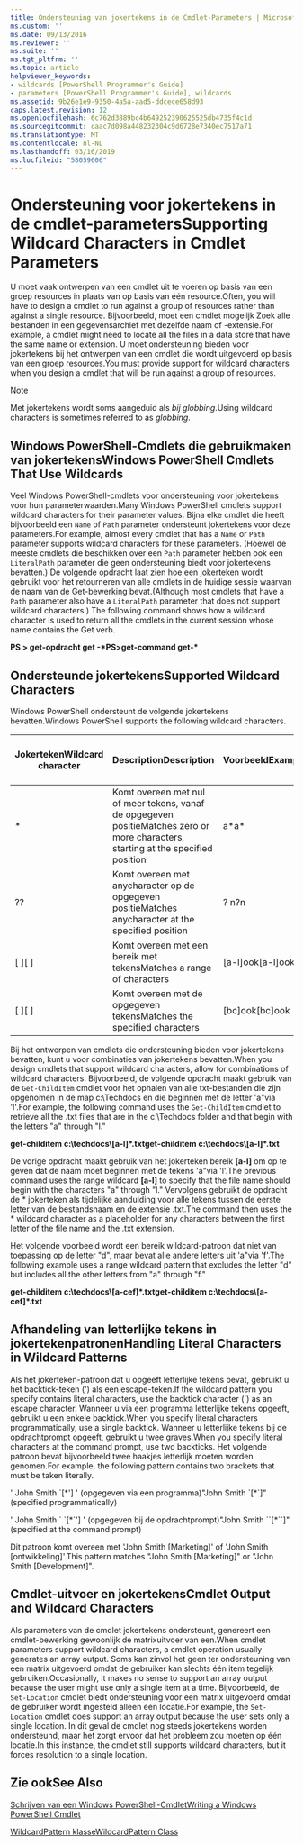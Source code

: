 ```yaml
---
title: Ondersteuning van jokertekens in de Cmdlet-Parameters | Microsoft Docs
ms.custom: ''
ms.date: 09/13/2016
ms.reviewer: ''
ms.suite: ''
ms.tgt_pltfrm: ''
ms.topic: article
helpviewer_keywords:
- wildcards [PowerShell Programmer's Guide]
- parameters [PowerShell Programmer's Guide], wildcards
ms.assetid: 9b26e1e9-9350-4a5a-aad5-ddcece658d93
caps.latest.revision: 12
ms.openlocfilehash: 6c762d3889bc4b649252390625525db4735f4c1d
ms.sourcegitcommit: caac7d098a448232304c9d6728e7340ec7517a71
ms.translationtype: MT
ms.contentlocale: nl-NL
ms.lasthandoff: 03/16/2019
ms.locfileid: "58059606"
---
```

# <a name="supporting-wildcard-characters-in-cmdlet-parameters"></a><span data-ttu-id="ba70f-102">Ondersteuning voor jokertekens in de cmdlet-parameters</span><span class="sxs-lookup"><span data-stu-id="ba70f-102">Supporting Wildcard Characters in Cmdlet Parameters</span></span>

<span data-ttu-id="ba70f-103">U moet vaak ontwerpen van een cmdlet uit te voeren op basis van een groep resources in plaats van op basis van één resource.</span><span class="sxs-lookup"><span data-stu-id="ba70f-103">Often, you will have to design a cmdlet to run against a group of resources rather than against a single resource.</span></span> <span data-ttu-id="ba70f-104">Bijvoorbeeld, moet een cmdlet mogelijk Zoek alle bestanden in een gegevensarchief met dezelfde naam of -extensie.</span><span class="sxs-lookup"><span data-stu-id="ba70f-104">For example, a cmdlet might need to locate all the files in a data store that have the same name or extension.</span></span> <span data-ttu-id="ba70f-105">U moet ondersteuning bieden voor jokertekens bij het ontwerpen van een cmdlet die wordt uitgevoerd op basis van een groep resources.</span><span class="sxs-lookup"><span data-stu-id="ba70f-105">You must provide support for wildcard characters when you design a cmdlet that will be run against a group of resources.</span></span>

> [!NOTE]
> <span data-ttu-id="ba70f-106">Met jokertekens wordt soms aangeduid als *bij globbing*.</span><span class="sxs-lookup"><span data-stu-id="ba70f-106">Using wildcard characters is sometimes referred to as *globbing*.</span></span>

## <a name="windows-powershell-cmdlets-that-use-wildcards"></a><span data-ttu-id="ba70f-107">Windows PowerShell-Cmdlets die gebruikmaken van jokertekens</span><span class="sxs-lookup"><span data-stu-id="ba70f-107">Windows PowerShell Cmdlets That Use Wildcards</span></span>

 <span data-ttu-id="ba70f-108">Veel Windows PowerShell-cmdlets voor ondersteuning voor jokertekens voor hun parameterwaarden.</span><span class="sxs-lookup"><span data-stu-id="ba70f-108">Many Windows PowerShell cmdlets support wildcard characters for their parameter values.</span></span> <span data-ttu-id="ba70f-109">Bijna elke cmdlet die heeft bijvoorbeeld een `Name` of `Path` parameter ondersteunt jokertekens voor deze parameters.</span><span class="sxs-lookup"><span data-stu-id="ba70f-109">For example, almost every cmdlet that has a `Name` or `Path` parameter supports wildcard characters for these parameters.</span></span> <span data-ttu-id="ba70f-110">(Hoewel de meeste cmdlets die beschikken over een `Path` parameter hebben ook een `LiteralPath` parameter die geen ondersteuning biedt voor jokertekens bevatten.) De volgende opdracht laat zien hoe een jokerteken wordt gebruikt voor het retourneren van alle cmdlets in de huidige sessie waarvan de naam van de Get-bewerking bevat.</span><span class="sxs-lookup"><span data-stu-id="ba70f-110">(Although most cmdlets that have a `Path` parameter also have a `LiteralPath` parameter that does not support wildcard characters.) The following command shows how a wildcard character is used to return all the cmdlets in the current session whose name contains the Get verb.</span></span>

 <span data-ttu-id="ba70f-111">**PS > get-opdracht get -\***</span><span class="sxs-lookup"><span data-stu-id="ba70f-111">**PS>get-command get-\***</span></span>

## <a name="supported-wildcard-characters"></a><span data-ttu-id="ba70f-112">Ondersteunde jokertekens</span><span class="sxs-lookup"><span data-stu-id="ba70f-112">Supported Wildcard Characters</span></span>

<span data-ttu-id="ba70f-113">Windows PowerShell ondersteunt de volgende jokertekens bevatten.</span><span class="sxs-lookup"><span data-stu-id="ba70f-113">Windows PowerShell supports the following wildcard characters.</span></span>

|<span data-ttu-id="ba70f-114">Jokerteken</span><span class="sxs-lookup"><span data-stu-id="ba70f-114">Wildcard character</span></span>|<span data-ttu-id="ba70f-115">Description</span><span class="sxs-lookup"><span data-stu-id="ba70f-115">Description</span></span>|<span data-ttu-id="ba70f-116">Voorbeeld</span><span class="sxs-lookup"><span data-stu-id="ba70f-116">Example</span></span>|<span data-ttu-id="ba70f-117">Overeenkomsten</span><span class="sxs-lookup"><span data-stu-id="ba70f-117">Matches</span></span>|<span data-ttu-id="ba70f-118">Komt niet overeen met</span><span class="sxs-lookup"><span data-stu-id="ba70f-118">Does not match</span></span>|
|------------------------|-----------------|-------------|-------------|--------------------|
|*|<span data-ttu-id="ba70f-119">Komt overeen met nul of meer tekens, vanaf de opgegeven positie</span><span class="sxs-lookup"><span data-stu-id="ba70f-119">Matches zero or more characters, starting at the specified position</span></span>|<span data-ttu-id="ba70f-120">a\*</span><span class="sxs-lookup"><span data-stu-id="ba70f-120">a\*</span></span>|<span data-ttu-id="ba70f-121">Een, ag, Apple</span><span class="sxs-lookup"><span data-stu-id="ba70f-121">A, ag, Apple</span></span>||
|<span data-ttu-id="ba70f-122">?</span><span class="sxs-lookup"><span data-stu-id="ba70f-122">?</span></span>|<span data-ttu-id="ba70f-123">Komt overeen met anycharacter op de opgegeven positie</span><span class="sxs-lookup"><span data-stu-id="ba70f-123">Matches anycharacter at the specified position</span></span>|<span data-ttu-id="ba70f-124">? n</span><span class="sxs-lookup"><span data-stu-id="ba70f-124">?n</span></span>|<span data-ttu-id="ba70f-125">Een in het geval is, op</span><span class="sxs-lookup"><span data-stu-id="ba70f-125">An, in, on</span></span>|<span data-ttu-id="ba70f-126">is uitgevoerd</span><span class="sxs-lookup"><span data-stu-id="ba70f-126">ran</span></span>|
|<span data-ttu-id="ba70f-127">[ ]</span><span class="sxs-lookup"><span data-stu-id="ba70f-127">[ ]</span></span>|<span data-ttu-id="ba70f-128">Komt overeen met een bereik met tekens</span><span class="sxs-lookup"><span data-stu-id="ba70f-128">Matches a range of characters</span></span>|<span data-ttu-id="ba70f-129">[a-l]ook</span><span class="sxs-lookup"><span data-stu-id="ba70f-129">[a-l]ook</span></span>|<span data-ttu-id="ba70f-130">het adresboek, Cookeilanden, zoekt u naar</span><span class="sxs-lookup"><span data-stu-id="ba70f-130">book, cook, look</span></span>|<span data-ttu-id="ba70f-131">duurde</span><span class="sxs-lookup"><span data-stu-id="ba70f-131">took</span></span>|
|<span data-ttu-id="ba70f-132">[ ]</span><span class="sxs-lookup"><span data-stu-id="ba70f-132">[ ]</span></span>|<span data-ttu-id="ba70f-133">Komt overeen met de opgegeven tekens</span><span class="sxs-lookup"><span data-stu-id="ba70f-133">Matches the specified characters</span></span>|<span data-ttu-id="ba70f-134">[bc]ook</span><span class="sxs-lookup"><span data-stu-id="ba70f-134">[bc]ook</span></span>|<span data-ttu-id="ba70f-135">boek, Cookeilanden</span><span class="sxs-lookup"><span data-stu-id="ba70f-135">book, cook</span></span>|<span data-ttu-id="ba70f-136">zoeken</span><span class="sxs-lookup"><span data-stu-id="ba70f-136">look</span></span>|

<span data-ttu-id="ba70f-137">Bij het ontwerpen van cmdlets die ondersteuning bieden voor jokertekens bevatten, kunt u voor combinaties van jokertekens bevatten.</span><span class="sxs-lookup"><span data-stu-id="ba70f-137">When you design cmdlets that support wildcard characters, allow for combinations of wildcard characters.</span></span> <span data-ttu-id="ba70f-138">Bijvoorbeeld, de volgende opdracht maakt gebruik van de `Get-ChildItem` cmdlet voor het ophalen van alle txt-bestanden die zijn opgenomen in de map c:\Techdocs en die beginnen met de letter 'a"via 'l'.</span><span class="sxs-lookup"><span data-stu-id="ba70f-138">For example, the following command uses the `Get-ChildItem` cmdlet to retrieve all the .txt files that are in the c:\Techdocs folder and that begin with the letters "a" through "l."</span></span>

<span data-ttu-id="ba70f-139">**get-childitem c:\techdocs\\[a-l]\*.txt**</span><span class="sxs-lookup"><span data-stu-id="ba70f-139">**get-childitem c:\techdocs\\[a-l]\*.txt**</span></span>

<span data-ttu-id="ba70f-140">De vorige opdracht maakt gebruik van het jokerteken bereik **[a-l]** om op te geven dat de naam moet beginnen met de tekens 'a"via 'l'.</span><span class="sxs-lookup"><span data-stu-id="ba70f-140">The previous command uses the range wildcard **[a-l]** to specify that the file name should begin with the characters "a" through "l."</span></span> <span data-ttu-id="ba70f-141">Vervolgens gebruikt de opdracht de \* jokerteken als tijdelijke aanduiding voor alle tekens tussen de eerste letter van de bestandsnaam en de extensie .txt.</span><span class="sxs-lookup"><span data-stu-id="ba70f-141">The command then uses the \* wildcard character as a placeholder for any characters between the first letter of the file name and the .txt extension.</span></span>

<span data-ttu-id="ba70f-142">Het volgende voorbeeld wordt een bereik wildcard-patroon dat niet van toepassing op de letter "d", maar bevat alle andere letters uit 'a"via 'f'.</span><span class="sxs-lookup"><span data-stu-id="ba70f-142">The following example uses a range wildcard pattern that excludes the letter "d" but includes all the other letters from "a" through "f."</span></span>

<span data-ttu-id="ba70f-143">**get-childitem c:\techdocs\\[a-cef]\*.txt**</span><span class="sxs-lookup"><span data-stu-id="ba70f-143">**get-childitem c:\techdocs\\[a-cef]\*.txt**</span></span>

## <a name="handling-literal-characters-in-wildcard-patterns"></a><span data-ttu-id="ba70f-144">Afhandeling van letterlijke tekens in jokertekenpatronen</span><span class="sxs-lookup"><span data-stu-id="ba70f-144">Handling Literal Characters in Wildcard Patterns</span></span>

<span data-ttu-id="ba70f-145">Als het jokerteken-patroon dat u opgeeft letterlijke tekens bevat, gebruikt u het backtick-teken (') als een escape-teken.</span><span class="sxs-lookup"><span data-stu-id="ba70f-145">If the wildcard pattern you specify contains literal characters, use the backtick character (\`) as an escape character.</span></span> <span data-ttu-id="ba70f-146">Wanneer u via een programma letterlijke tekens opgeeft, gebruikt u een enkele backtick.</span><span class="sxs-lookup"><span data-stu-id="ba70f-146">When you specify literal characters programmatically, use a single backtick.</span></span> <span data-ttu-id="ba70f-147">Wanneer u letterlijke tekens bij de opdrachtprompt opgeeft, gebruikt u twee graves.</span><span class="sxs-lookup"><span data-stu-id="ba70f-147">When you specify literal characters at the command prompt, use two backticks.</span></span> <span data-ttu-id="ba70f-148">Het volgende patroon bevat bijvoorbeeld twee haakjes letterlijk moeten worden genomen.</span><span class="sxs-lookup"><span data-stu-id="ba70f-148">For example, the following pattern contains two brackets that must be taken literally.</span></span>

<span data-ttu-id="ba70f-149">' John Smith \`[\*'] ' (opgegeven via een programma)</span><span class="sxs-lookup"><span data-stu-id="ba70f-149">"John Smith \`[\*\`]" (specified programmatically)</span></span>

<span data-ttu-id="ba70f-150">' John Smith \` \`[\*\`'] ' (opgegeven bij de opdrachtprompt)</span><span class="sxs-lookup"><span data-stu-id="ba70f-150">"John Smith \`\`[\*\`\`]"  (specified at the command prompt)</span></span>

<span data-ttu-id="ba70f-151">Dit patroon komt overeen met 'John Smith [Marketing]' of 'John Smith [ontwikkeling]'.</span><span class="sxs-lookup"><span data-stu-id="ba70f-151">This pattern matches "John Smith [Marketing]" or "John Smith [Development]".</span></span>

## <a name="cmdlet-output-and-wildcard-characters"></a><span data-ttu-id="ba70f-152">Cmdlet-uitvoer en jokertekens</span><span class="sxs-lookup"><span data-stu-id="ba70f-152">Cmdlet Output and Wildcard Characters</span></span>

<span data-ttu-id="ba70f-153">Als parameters van de cmdlet jokertekens ondersteunt, genereert een cmdlet-bewerking gewoonlijk de matrixuitvoer van een.</span><span class="sxs-lookup"><span data-stu-id="ba70f-153">When cmdlet parameters support wildcard characters, a cmdlet operation usually generates an array output.</span></span> <span data-ttu-id="ba70f-154">Soms kan zinvol het geen ter ondersteuning van een matrix uitgevoerd omdat de gebruiker kan slechts één item tegelijk gebruiken.</span><span class="sxs-lookup"><span data-stu-id="ba70f-154">Occasionally, it makes no sense to support an array output because the user might use only a single item at a time.</span></span> <span data-ttu-id="ba70f-155">Bijvoorbeeld, de `Set-Location` cmdlet biedt ondersteuning voor een matrix uitgevoerd omdat de gebruiker wordt ingesteld alleen één locatie.</span><span class="sxs-lookup"><span data-stu-id="ba70f-155">For example, the `Set-Location` cmdlet does support an array output because the user sets only a single location.</span></span> <span data-ttu-id="ba70f-156">In dit geval de cmdlet nog steeds jokertekens worden ondersteund, maar het zorgt ervoor dat het probleem zou moeten op één locatie.</span><span class="sxs-lookup"><span data-stu-id="ba70f-156">In this instance, the cmdlet still supports wildcard characters, but it forces resolution to a single location.</span></span>

## <a name="see-also"></a><span data-ttu-id="ba70f-157">Zie ook</span><span class="sxs-lookup"><span data-stu-id="ba70f-157">See Also</span></span>

[<span data-ttu-id="ba70f-158">Schrijven van een Windows PowerShell-Cmdlet</span><span class="sxs-lookup"><span data-stu-id="ba70f-158">Writing a Windows PowerShell Cmdlet</span></span>](./writing-a-windows-powershell-cmdlet.md)

[<span data-ttu-id="ba70f-159">WildcardPattern klasse</span><span class="sxs-lookup"><span data-stu-id="ba70f-159">WildcardPattern Class</span></span>](/dotnet/api/system.management.automation.wildcardpattern)
